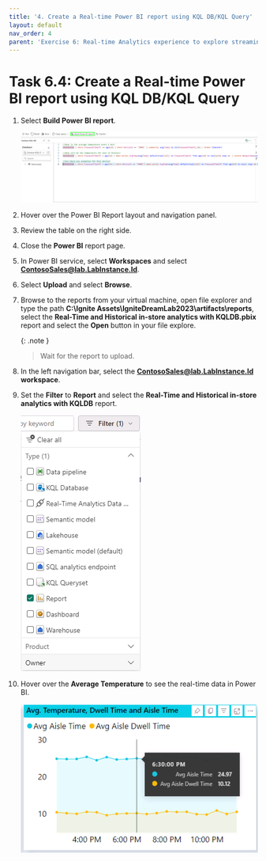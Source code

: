 ```yaml
---
title: '4. Create a Real-time Power BI report using KQL DB/KQL Query'
layout: default
nav_order: 4
parent: 'Exercise 6: Real-time Analytics experience to explore streaming data using KQL DB'
---
```



# Task 6.4: Create a Real-time Power BI report using KQL DB/KQL Query

1. Select **Build Power BI report**.

	![v8c09uur.png](../media/instructions249094/v8c09uur.png)

2. Hover over the Power BI Report layout and navigation panel.

3. Review the table on the right side.

4. Close the **Power BI** report page.

5. In Power BI service, select **Workspaces** and select **ContosoSales@lab.LabInstance.Id**. 

6. Select **Upload** and select **Browse**.

7. Browse to the reports from your virtual machine, open file explorer and type the path **C:\Ignite Assets\IgniteDreamLab2023\artifacts\reports**, select the **Real-Time and Historical in-store analytics with KQLDB.pbix** report and select the **Open** button in your file explore.

	{: .note }
 	> Wait for the report to upload.

8. In the left navigation bar, select the **ContosoSales@lab.LabInstance.Id workspace**.

9. Set the **Filter** to **Report** and select the **Real-Time and Historical in-store analytics with KQLDB** report.

	![03aobm9w.png](../media/instructions249094/03aobm9w.png)

10. Hover over the **Average Temperature** to see the real-time data in Power BI.

	![t8z8xytk.png](../media/instructions249094/t8z8xytk.png)
